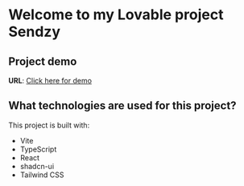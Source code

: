 # Welcome to my Lovable project Sendzy

## Project demo

**URL**: [Click here for demo](https://sendzy.lovable.app/)

## What technologies are used for this project?

This project is built with:

- Vite
- TypeScript
- React
- shadcn-ui
- Tailwind CSS
